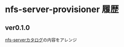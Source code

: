 # nfs-server-provisioner 履歴

## ver0.1.0

[nfs-serverカタログ](https://github.com/rancher/charts/tree/master/proposed/nfs-provisioner/v0.1.2)の内容をアレンジ  
